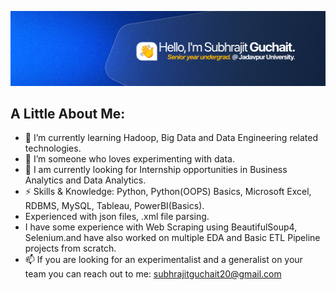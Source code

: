 ![](Linkedin_cover.png)

<!--
**Subhrajit91939/Subhrajit91939** is a ✨ _special_ ✨ repository because its `README.md` (this file) appears on your GitHub profile.

Here are some ideas to get you started:

- 🔭 I’m currently working on ...
- 🌱 I’m currently learning ...
- 👯 I’m looking to collaborate on ...
- 🤔 I’m looking for help with ...
- 💬 Ask me about ...
- 📫 How to reach me: ...
- 😄 Pronouns: ...
- ⚡ Fun fact: ...
-->

<h2>A Little About Me:</h2>

- 🌱 I’m currently learning Hadoop, Big Data and Data Engineering related technologies.
- 🔭 I’m someone who loves experimenting with data.
- 🎯 I am currently looking for Internship opportunities in Business Analytics and Data Analytics.
- ⚡ Skills & Knowledge: Python, Python(OOPS) Basics, Microsoft Excel, RDBMS, MySQL, Tableau, PowerBI(Basics).
- Experienced with json files, .xml file parsing.
- I have some experience with Web Scraping using BeautifulSoup4, Selenium.and have also worked on multiple EDA and Basic ETL Pipeline projects from scratch.
- 📫 If you are looking for an experimentalist and a generalist on your team you can reach out to me: subhrajitguchait20@gmail.com
